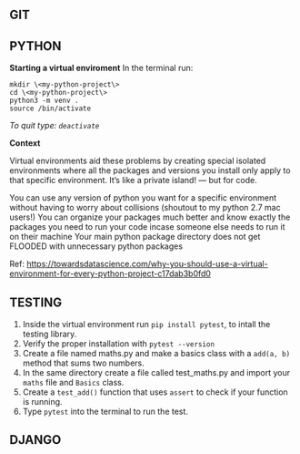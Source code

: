 ## GIT

## PYTHON

**Starting a virtual enviroment**
In the terminal run: 
```
mkdir \<my-python-project\>
cd \<my-python-project\>
python3 -m venv .
source /bin/activate
```
*To quit type: `deactivate`*

**Context**

Virtual environments aid these problems by creating special isolated environments where all the packages and versions you install only apply to that specific environment. It’s like a private island! — but for code.

You can use any version of python you want for a specific environment without having to worry about collisions (shoutout to my python 2.7 mac users!)
You can organize your packages much better and know exactly the packages you need to run your code incase someone else needs to run it on their machine
Your main python package directory does not get FLOODED with unnecessary python packages

Ref: https://towardsdatascience.com/why-you-should-use-a-virtual-environment-for-every-python-project-c17dab3b0fd0

## TESTING

1. Inside the virtual environment run `pip install pytest`, to intall the testing library. 
2. Verify the proper installation with `pytest --version`
3. Create a file named maths.py and make a basics class with a `add(a, b)` method that sums two numbers.
4. In the same directory create a file called test_maths.py and import your `maths` file and `Basics` class.
5. Create a `test_add()` function that uses `assert` to check if your function is running.
6. Type `pytest` into the terminal to run the test.

## DJANGO